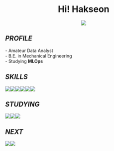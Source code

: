 <div align='center'>
  <h1>Hi! Hakseon</h1>
  <a href="https://hits.seeyoufarm.com"><img src="https://hits.seeyoufarm.com/api/count/incr/badge.svg?url=https%3A%2F%2Fgithub.com%2FHakseon97&count_bg=%23007DFF&title_bg=%23555555&icon=apacheairflow.svg&icon_color=%23FFFFFF&title=hits&edge_flat=false"/></a>
</div>

<h2> <b><i>PROFILE</i></b> </h2>
- Amateur Data Analyst <br> 
- B.E. in Mechanical Engineering <br>
- Studying <b>MLOps</b>

<br>
<h2> <b><i>SKILLS</i></b> </h2>
<img src="https://img.shields.io/badge/Python-3776AB?style=flat-square&logo=Python&logoColor=white"/><img src="https://img.shields.io/badge/Spark-E25A1C?style=flat-square&logo=Apache Spark&logoColor=white"/><img src="https://img.shields.io/badge/MySQL-4479A1?style=flat-square&logo=MySql&logoColor=white"/><img src="https://img.shields.io/badge/PyTorch-EE4C2C?style=flat-square&logo=PyTorch&logoColor=white"/><img src="https://img.shields.io/badge/Tensorflow-FF6F00?style=flat-square&logo=Tensorflow&logoColor=white"/><img src="https://img.shields.io/badge/Tableau-E97627?style=flat-square&logo=Tableau&logoColor=white"/>

<h2> <b><i> STUDYING </i></b> </h2>
<img src="https://img.shields.io/badge/Airflow-017CEE?style=flat-square&logo=Apache Airflow&logoColor=b"/><img src="https://img.shields.io/badge/AWS-232F3E?style=flat-square&logo=Amazon AWS&logoColor=white"/><img src="https://img.shields.io/badge/Kubernetes-326CE5?style=flat-square&logo=Kubernetes&logoColor=white"/>


<h2> <b><i> NEXT </i></b> </h2>
<img src="https://img.shields.io/badge/Jira-0052CC?style=flat-square&logo=Jira&logoColor=white"/><img src="https://img.shields.io/badge/Jenkins-D24939?style=flat-square&logo=Jenkins&logoColor=white"/>





